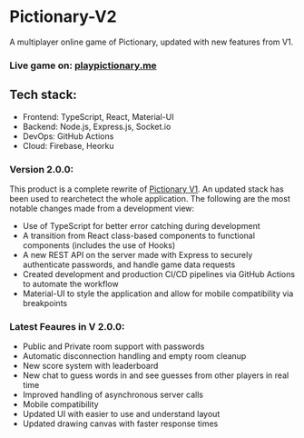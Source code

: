 # Pictionary-V2
A multiplayer online game of Pictionary, updated with new features from V1.
### Live game on: [playpictionary.me](https://playpictionary.me/)
## Tech stack:
* Frontend: TypeScript, React, Material-UI
* Backend: Node.js, Express.js, Socket.io
* DevOps: GitHub Actions
* Cloud: Firebase, Heorku
### Version 2.0.0: 
This product is a complete rewrite of [Pictionary V1](https://github.com/KirollosBotros/Pictionary). An updated stack has been used to rearchetect the whole application. The following are the most notable changes made from a development view:
* Use of TypeScript for better error catching during development
* A transition from React class-based components to functional components (includes the use of Hooks)
* A new REST API on the server made with Express to securely authenticate passwords, and handle game data requests
* Created development and production CI/CD pipelines via GitHub Actions to automate the workflow
* Material-UI to style the application and allow for mobile compatibility via breakpoints
### Latest Feaures in V 2.0.0:
* Public and Private room support with passwords
* Automatic disconnection handling and empty room cleanup
* New score system with leaderboard
* New chat to guess words in and see guesses from other players in real time
* Improved handling of asynchronous server calls
* Mobile compatibility
* Updated UI with easier to use and understand layout
* Updated drawing canvas with faster response times